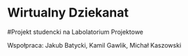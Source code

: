 # Wirtualny Dziekanat
#Projekt studencki na Labolatorium Projektowe

Wspołpraca: Jakub Batycki, Kamil Gawlik, Michał Kaszowski
